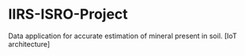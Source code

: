 # IIRS-ISRO-Project
Data application for accurate estimation of mineral
present in soil.
[IoT architecture]
